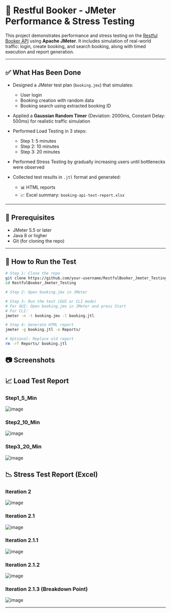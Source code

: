 # 🧪 Restful Booker - JMeter Performance & Stress Testing

This project demonstrates performance and stress testing on the [Restful Booker API](https://restful-booker.herokuapp.com) using **Apache JMeter**. It includes simulation of real-world traffic: login, create booking, and search booking, along with timed execution and report generation.

---

## ✅ What Has Been Done

* Designed a JMeter test plan (`booking.jmx`) that simulates:

  * User login
  * Booking creation with random data
  * Booking search using extracted booking ID
* Applied a **Gaussian Random Timer** (Deviation: 2000ms, Constant Delay: 500ms) for realistic traffic simulation
* Performed Load Testing in 3 steps:

  * Step 1: 5 minutes
  * Step 2: 10 minutes
  * Step 3: 20 minutes
* Performed Stress Testing by gradually increasing users until bottlenecks were observed
* Collected test results in `.jtl` format and generated:

  * 📊 HTML reports
  * 📈 Excel summary: `booking-api-test-report.xlsx`

---

## 🔧 Prerequisites

* JMeter 5.5 or later
* Java 8 or higher
* Git (for cloning the repo)

---

## 🚀 How to Run the Test

```bash
# Step 1: Clone the repo
git clone https://github.com/your-username/RestfulBooker_Jmeter_Testing.git
cd RestfulBooker_Jmeter_Testing

# Step 2: Open booking.jmx in JMeter

# Step 3: Run the test (GUI or CLI mode)
# For GUI: Open booking.jmx in JMeter and press Start
# For CLI:
jmeter -n -t booking.jmx -l booking.jtl

# Step 4: Generate HTML report
jmeter -g booking.jtl -o Reports/

# Optional: Replace old report
rm -rf Reports/ booking.jtl
```
## 📷 Screenshots

## 📈 Load Test Report
### Step1_5_Min
![image](https://github.com/user-attachments/assets/ce110271-a856-45ed-9a0b-fa1034028000)
### Step2_10_Min
![image](https://github.com/user-attachments/assets/35fdd37f-fc1b-4ef2-b1c0-cc3d64c31baa)
### Step3_20_Min
![image](https://github.com/user-attachments/assets/194cc00e-f328-4ceb-ab3c-4108d35ee45d)





## 📉 Stress Test Report (Excel)
### Iteration 2
![image](https://github.com/user-attachments/assets/ceb48546-3182-456c-89cb-942d74121adf)
### Iteration 2.1
![image](https://github.com/user-attachments/assets/0ea4b5af-a3b5-4f6c-aa1a-98d3d5fecd8c)
### Iteration 2.1.1
![image](https://github.com/user-attachments/assets/adbe6903-8a5d-4b1f-ac75-0c9ca5f5a0ce)
### Iteration 2.1.2
![image](https://github.com/user-attachments/assets/09ad6ff1-d5a9-4219-a896-991f591a0453)
### Iteration 2.1.3 (Breakdown Point)
![image](https://github.com/user-attachments/assets/485b02ea-f9f8-4fc5-833e-987f763f1431)

---





